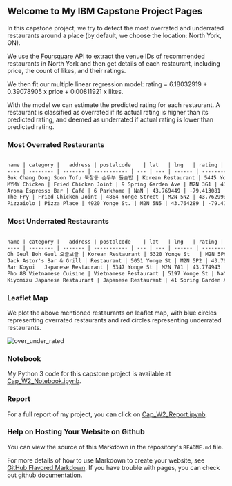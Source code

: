 ## Welcome to My IBM Capstone Project Pages

In this capstone project, we try to detect the most overrated and underrated restaurants around a place (by default, we choose the location: North York, ON). 

We use the [Foursquare](https://developer.foursquare.com/) API to extract the venue IDs of recommended restaurants in North York and then get details of each restaurant, including price, the count of likes, and their ratings.

We then fit our multiple linear regression model: rating = 6.18032919 + 0.39078905 x price + 0.00811921 x likes.

With the model we can estimate the predicted rating for each restaurant. A restaurant is classified as overrated if its actual rating is higher than its predicted rating, and deemed as underrated if actual rating is lower than predicted rating.

### Most Overrated Restaurants

```markdown

name | category |	address	| postalcode	| lat	| lng	| rating | predicted rating | difference
---- | -------- | ------- | ----------- | --- | --- | ------ | ---------------- | ----------
Buk Chang Dong Soon Tofu 북창동 순두부 돌솥밥 | Korean Restaurant | 5445 Yonge St. | M2N 5S1 | 43.777219 | -79.414861 | 8.4 | 7.4 | 1.0
MYMY Chicken | Fried Chicken Joint | 9 Spring Garden Ave | M2N 3G1 | 43.764658 | -79.411096 | 7.7 | 6.7 | 1.0
Aroma Espresso Bar | Café | 6 Parkhome | NaN | 43.769449 | -79.413081 | 7.5 | 6.7 | 0.8
The Fry | Fried Chicken Joint | 4864 Yonge Street | M2N 5N2 | 43.762993 | -79.411442 | 7.4 | 6.7 | 0.7
Pizzaiolo | Pizza Place | 4920 Yonge St. | M2N 5N5 | 43.764289 | -79.411780 | 7.3 | 6.6 | 0.7

```

### Most Underrated Restaurants

```markdown

name | category |	address	| postalcode	| lat	| lng	| rating | predicted rating | difference
---- | -------- | ------- | ----------- | --- | --- | ------ | ---------------- | ----------
Oh Geul Boh Geul 오글보글 | Korean Restaurant | 5320 Yonge St	| M2N 5P9	| 43.773151	| -79.413915 | 6.1 | 7.2 | -1.1
Jack Astor's Bar & Grill | Restaurant | 5051 Yonge St | M2N 5P2 | 43.767097 | -79.412263 | 7.1 | 8.1 | -1.0
Bar Koyoi	Japanese Restaurant | 5347 Yonge St | M2N 7A1 | 43.774943 | -79.414306 | 6.3 | 7.0 | -0.7
Pho 88 Vietnamese Cuisine | Vietnamese Restaurant | 5197 Yonge St | NaN | 43.770456 | -79.413064 | 6.6 | 7.2 | -0.6
Kiyomizu Japanese Restaurant | Japanese Restaurant | 41 Spring Garden Ave. | NaN | 43.764820 | -79.410106 | 6.5 | 7.1 | -0.6

```

### Leaflet Map

We plot the above mentioned restaurants on leaflet map, with blue circles representing overrated restaurants and red circles representing underrated restaurants.

![over_under_rated](https://user-images.githubusercontent.com/43836620/48100994-79b4e180-e1f3-11e8-998a-25e5f38479f1.JPG)


### Notebook

My Python 3 code for this capstone project is available at [Cap_W2_Notebook.ipynb](https://github.com/yl8g11/Capstone_W2/blob/master/Cap_W2_Notebook.ipynb). 

### Report

For a full report of my project, you can click on [Cap_W2_Report.ipynb](https://github.com/yl8g11/Capstone_W2/blob/master/Cap_W2_Report.ipynb). 

### Help on Hosting Your Website on Github

You can view the source of this Markdown in the repository's `README.md` file.

For more details of how to use Markdown to create your website, see [GitHub Flavored Markdown](https://guides.github.com/features/mastering-markdown/). If you have trouble with pages, you can check out github [documentation](https://help.github.com/categories/github-pages-basics/).
